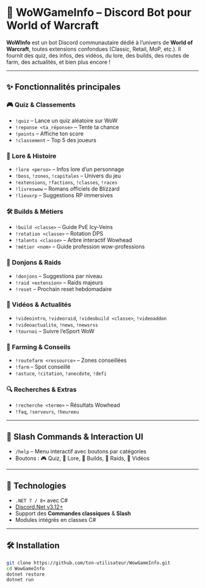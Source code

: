 # 🧙 WoWGameInfo – Discord Bot pour World of Warcraft

**WoWInfo** est un bot Discord communautaire dédié à l’univers de **World of Warcraft**, toutes extensions confondues (Classic, Retail, MoP, etc.). Il fournit des quiz, des infos, des vidéos, du lore, des builds, des routes de farm, des actualités, et bien plus encore !

---

## ✨ Fonctionnalités principales

### 🎮 Quiz & Classements
- `!quiz` – Lance un quiz aléatoire sur WoW
- `!reponse <ta_réponse>` – Tente ta chance
- `!points` – Affiche ton score
- `!classement` – Top 5 des joueurs

### 📘 Lore & Histoire
- `!lore <perso>` – Infos lore d’un personnage
- `!boss`, `!zones`, `!capitales` – Univers du jeu
- `!extensions`, `!factions`, `!classes`, `!races`
- `!livreswow` – Romans officiels de Blizzard
- `!lieuxrp` – Suggestions RP immersives

### 🛠️ Builds & Métiers
- `!build <classe>` – Guide PvE Icy-Veins
- `!rotation <classe>` – Rotation DPS
- `!talents <classe>` – Arbre interactif Wowhead
- `!métier <nom>` – Guide profession wow-professions

### 🏰 Donjons & Raids
- `!donjons` – Suggestions par niveau
- `!raid <extension>` – Raids majeurs
- `!reset` – Prochain reset hebdomadaire

### 🎥 Vidéos & Actualités
- `!videointro`, `!videoraid`, `!videobuild <classe>`, `!videoaddon`
- `!videoactualite`, `!news`, `!newsrss`
- `!tournoi` – Suivre l’eSport WoW

### 🌿 Farming & Conseils
- `!routefarm <ressource>` – Zones conseillées
- `!farm` – Spot conseillé
- `!astuce`, `!citation`, `!anecdote`, `!defi`

### 🔍 Recherches & Extras
- `!recherche <terme>` – Résultats Wowhead
- `!faq`, `!serveurs`, `!heureeu`

---

## 🚀 Slash Commands & Interaction UI

- `/help` – Menu interactif avec boutons par catégories
- Boutons : 🎮 Quiz, 📘 Lore, 🧠 Builds, 🏰 Raids, 🎥 Vidéos

---

## 🧠 Technologies

- `.NET 7 / 8+` avec C#
- [Discord.Net v3.12+](https://github.com/discord-net/Discord.Net)
- Support des **Commandes classiques** & **Slash**
- Modules intégrés en classes C#

---

## 🛠️ Installation

```bash
git clone https://github.com/ton-utilisateur/WowGameInfo.git
cd WowGameInfo
dotnet restore
dotnet run
